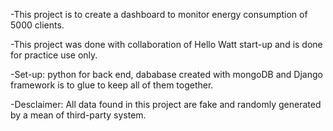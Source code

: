 -This project is to create a dashboard to monitor energy consumption of 5000 clients.

-This project was done with collaboration of Hello Watt start-up and is done for practice use only.

-Set-up: python for back end, dababase created with mongoDB and Django framework is to glue to keep all of them together.

-Desclaimer: All data found in this project are fake and randomly generated by a mean of third-party system. 
